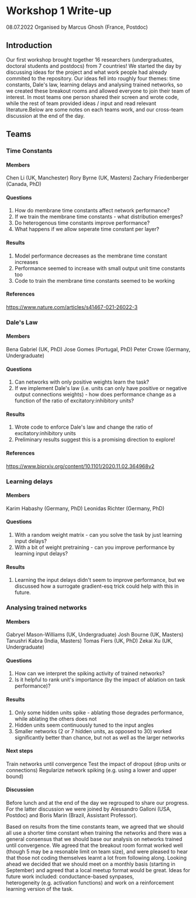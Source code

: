 # Workshop 1 Write-up 

08.07.2022 
Organised by Marcus Ghosh (France, Postdoc)

## Introduction 
Our first workshop brought together 16 researchers (undergraduates, doctoral students and postdocs) from 7 countries! We started the day by discussing ideas for the project and what work people had already commited to the repository. Our ideas fell into roughly four themes: time constants, Dale's law, learning delays and analysing trained networks, so we created these breakout rooms and allowed everyone to join their team of interest. In most teams one person shared their screen and wrote code, while the rest of team provided ideas / input and read relevant literature.Below are some notes on each teams work, and our cross-team discussion at the end of the day.  

## Teams 
### Time Constants 
#### Members 
Chen Li (UK, Manchester)
Rory Byrne (UK, Masters) 
Zachary Friedenberger (Canada, PhD)

#### Questions
1. How do membrane time constants affect network performance? 
2. If we train the membrane time constants - what distribution emerges?   
3. Do heterogenous time constants improve performance?   
4. What happens if we allow seperate time constant per layer?  

#### Results
1. Model performance decreases as the membrane time constant increases 
2. Performance seemed to increase with small output unit time constants too  
3. Code to train the membrane time constants seemed to be working   

#### References 
https://www.nature.com/articles/s41467-021-26022-3 

### Dale's Law  
#### Members 
Bena Gabriel (UK, PhD) 
Jose Gomes (Portugal, PhD)
Peter Crowe (Germany, Undergraduate)

#### Questions 
1. Can networks with only positive weights learn the task? 
2. If we implement Dale's law (i.e. units can only have positive or negative output connections weights) - how does performance change as a function of the ratio of excitatory:inhibitory units? 

#### Results
1. Wrote code to enforce Dale's law and change the ratio of excitatory:inhibitory units 
2. Preliminary results suggest this is a promising direction to explore! 

#### References 
https://www.biorxiv.org/content/10.1101/2020.11.02.364968v2 

### Learning delays 
#### Members 
Karim Habashy (Germany, PhD)
Leonidas Richter (Germany, PhD)

#### Questions
1. With a random weight matrix - can you solve the task by just learning input delays?
2. With a bit of weight pretraining - can you improve performance by learning input delays?

#### Results
1. Learning the input delays didn't seem to improve performance, but we discussed how a surrogate gradient-esq trick could help with this in future. 
    
### Analysing trained networks 
#### Members 
Gabryel Mason-Williams (UK, Undergraduate)
Josh Bourne (UK, Masters)
Tanushri Kabra (India, Masters)
Tomas Fiers (UK, PhD)
Zekai Xu (UK, Undergraduate)    

#### Questions
1. How can we interpret the spiking activity of trained networks? 
2. Is it helpful to rank unit's importance (by the impact of ablation on task performance)?  

#### Results
1. Only some hidden units spike - ablating those degrades performance, while ablating the others does not  
2. Hidden units seem continuously tuned to the input angles 
3. Smaller networks (2 or 7 hidden units, as opposed to 30) worked significantly better than chance, but not as well as the larger networks 

#### Next steps
Train networks until convergence 
Test the impact of dropout (drop units or connections)
Regularize network spiking (e.g. using a lower and upper bound) 

#### Discussion 
Before lunch and at the end of the day we regrouped to share our progress. For the latter discussion we were joined by Alessandro Galloni (USA, Postdoc) and Boris Marin (Brazil, Assistant Professor).

Based on results from the time constants team, we agreed that we should all use a shorter time constant when training the networks and there was a general consensus that we should base our analysis on networks trained until convergence. We agreed that the breakout room format worked well (though 5 may be a resonable limit on team size), and were pleased to hear that those not coding themselves learnt a lot from following along. Looking ahead we decided that we should meet on a monthly basis (starting in September) and agreed that a local meetup format would be great. Ideas for future work included: conductance-based synpases,  
heterogeneity (e.g. activation functions) and work on a reinforcement learning version of the task. 

